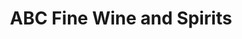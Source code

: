 ---
title: "ABC Fine Wine and Spirits"
url: /vero-beach/abc-fine-wine-and-spirits/
shop: alcohol
---